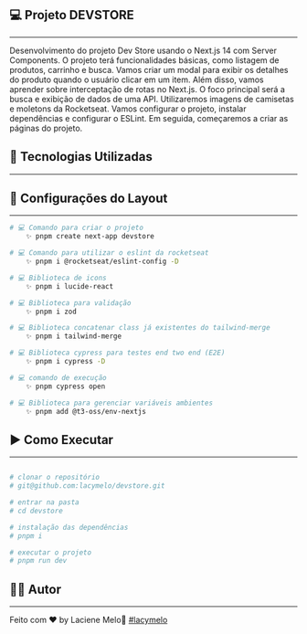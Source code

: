 <!-- <h1 align="center">
    <img alt="logo" title="Logo" src="src/assets/logo.png" />
</h1>

<h1 align="center">
    <img alt="telas" title="groups" src="src/assets/groups.jpg" width="30%" />
    <img alt="telas" title="new-group" src="src/assets/new-group.jpg" width="30%" />
    <img alt="telas" title="players" src="src/assets/players.jpg" width="30%" />
</h1> -->

## 💻 Projeto DEVSTORE

---

Desenvolvimento do projeto Dev Store usando o Next.js 14 com Server Components. O projeto terá funcionalidades básicas, como listagem de produtos, carrinho e busca. Vamos criar um modal para exibir os detalhes do produto quando o usuário clicar em um item. Além disso, vamos aprender sobre interceptação de rotas no Next.js. O foco principal será a busca e exibição de dados de uma API. Utilizaremos imagens de camisetas e moletons da Rocketseat. Vamos configurar o projeto, instalar dependências e configurar o ESLint. Em seguida, começaremos a criar as páginas do projeto.

## :rocket: Tecnologias Utilizadas

---

<!-- -  [Typescript](https://www.typescriptlang.org/)
-  [axios](https://github.com/axios/axios) -->

## 🔖 Configurações do Layout

---

```bash
# 💻 Comando para criar o projeto
    ✨ pnpm create next-app devstore

# 💻 Comando para utilizar o eslint da rocketseat
    ✨ pnpm i @rocketseat/eslint-config -D

# 💻 Biblioteca de icons
    ✨ pnpm i lucide-react

# 💻 Biblioteca para validação
    ✨ pnpm i zod

# 💻 Biblioteca concatenar class já existentes do tailwind-merge
    ✨ pnpm i tailwind-merge

# 💻 Biblioteca cypress para testes end two end (E2E)
    ✨ pnpm i cypress -D

# 💻 comando de execução
    ✨ pnpm cypress open

# 💻 Biblioteca para gerenciar variáveis ambientes
    ✨ pnpm add @t3-oss/env-nextjs


```

## :arrow_forward: Como Executar

---

```bash

# clonar o repositório
# git@github.com:lacymelo/devstore.git

# entrar na pasta
# cd devstore

# instalação das dependências
# pnpm i

# executar o projeto
# pnpm run dev
```

## :man_student: Autor

---

Feito com ♥ by Laciene Melo:wave: [#lacymelo](https://github.com/lacymelo)
